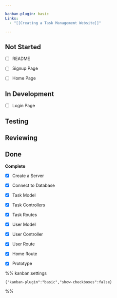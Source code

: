 ```yaml
---

kanban-plugin: basic
Links:
  - "[[Creating a Task Management Website]]"

---
```


## Not Started

- [ ] README
- [ ] Signup Page
- [ ] Home Page


## In Development

- [ ] Login Page


## Testing



## Reviewing



## Done

**Complete**
- [x] Create a Server
- [x] Connect to Database
- [x] Task Model
- [x] Task Controllers
- [x] Task Routes
- [x] User Model
- [x] User Controller
- [x] User Route
- [x] Home Route
- [x] Prototype




%% kanban:settings
```
{"kanban-plugin":"basic","show-checkboxes":false}
```
%%